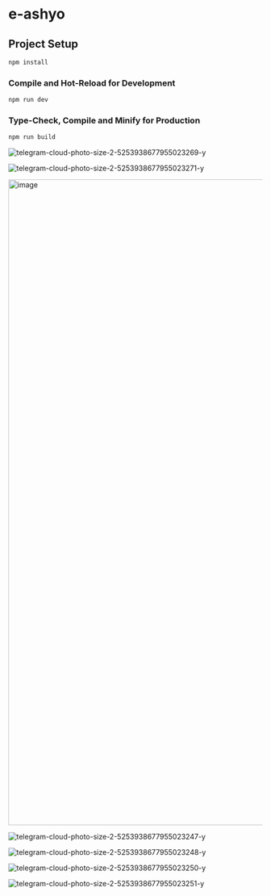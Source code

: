 # e-ashyo

## Project Setup

```sh
npm install
```

### Compile and Hot-Reload for Development

```sh
npm run dev
```

### Type-Check, Compile and Minify for Production

```sh
npm run build
```
![telegram-cloud-photo-size-2-5253938677955023269-y](https://github.com/Valiev1011/E-Ashyo-Frontend/assets/135142785/9b20277f-6750-4dd9-95db-2d9d29f15ea9)

![telegram-cloud-photo-size-2-5253938677955023271-y](https://github.com/Valiev1011/E-Ashyo-Frontend/assets/135142785/0ee9b4bc-c0ce-4520-81e8-3e5509ed6ec6)

<img width="1280" alt="image" src="https://github.com/Valiev1011/E-Ashyo-Frontend/assets/135142785/18e6ceff-91c1-40e1-9f41-5355038c69fa">

![telegram-cloud-photo-size-2-5253938677955023247-y](https://github.com/Valiev1011/E-Ashyo-Frontend/assets/135142785/f29e71c7-51da-4a42-92c5-b2de9a6a7ff8)

![telegram-cloud-photo-size-2-5253938677955023248-y](https://github.com/Valiev1011/E-Ashyo-Frontend/assets/135142785/6ac596e0-01f1-4f84-ac54-ec0c3676c1ee)

![telegram-cloud-photo-size-2-5253938677955023250-y](https://github.com/Valiev1011/E-Ashyo-Frontend/assets/135142785/ce862eb2-0f6c-484c-9fb3-efa568d80fa3)

![telegram-cloud-photo-size-2-5253938677955023251-y](https://github.com/Valiev1011/E-Ashyo-Frontend/assets/135142785/5fe93180-941f-42f6-b016-ae76f43cf8df)






